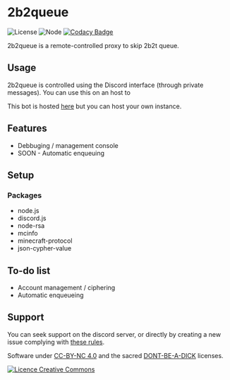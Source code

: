 # 2b2queue

![License](https://img.shields.io/badge/license-cc_by_nc_4.0-blue)
![Node](https://img.shields.io/badge/node-v.13.11.0-red)
[![Codacy Badge](https://api.codacy.com/project/badge/Grade/18aaa7764461408c9d721f4596dc1497)](https://www.codacy.com/manual/Alex-Roux/2b2queue?utm_source=github.com&amp;utm_medium=referral&amp;utm_content=Alex-Roux/2b2queue&amp;utm_campaign=Badge_Grade)

2b2queue is a remote-controlled proxy to skip 2b2t queue.

## Usage

2b2queue is controlled using the Discord interface (through private messages).
You can use this on an host to 

This bot is hosted [here](https://discord.gg/dCqRn7K) but you can host your own instance.

## Features

- Debbuging / management console
- SOON - Automatic enqueuing

## Setup


### Packages

 - node.js
 - discord.js
 - node-rsa
 - mcinfo
 - minecraft-protocol
 - json-cypher-value
 
 
 ## To-do list
 
+ Account management / ciphering
+ Automatic enqueueing

## Support

You can seek support on the discord server, or directly by creating a new issue complying with [these rules](shorturl.at/oFLQX).

Software under [CC-BY-NC 4.0](http://creativecommons.org/licenses/by-nc/4.0/) and the sacred [DONT-BE-A-DICK](shorturl.at/oFLQX) licenses.

<a rel="license" href="http://creativecommons.org/licenses/by-nc/4.0/"><img alt="Licence Creative Commons" style="border-width:0" src="https://i.creativecommons.org/l/by-nc/4.0/88x31.png" /></a>
